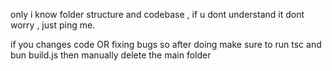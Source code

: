 only i know folder structure and codebase , if u dont understand it dont worry , just ping me.

if you changes code OR fixing bugs  so after doing make sure to run tsc and bun build.js then manually delete the main folder